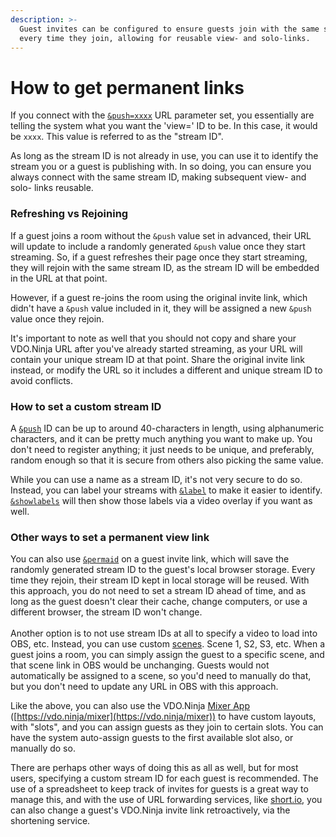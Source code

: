 ```yaml
---
description: >-
  Guest invites can be configured to ensure guests join with the same stream ID
  every time they join, allowing for reusable view- and solo-links.
---
```


# How to get permanent links

If you connect with the [`&push=xxxx`](../source-settings/push.md) URL parameter set, you essentially are telling the system what you want the 'view=' ID to be. In this case, it would be `xxxx`. This value is referred to as the "stream ID".

As long as the stream ID is not already in use, you can use it to identify the stream you or a guest is publishing with. In so doing, you can ensure you always connect with the same stream ID, making subsequent view- and solo- links reusable.

### Refreshing vs Rejoining

If a guest joins a room without the `&push` value set in advanced, their URL will update to include a randomly generated `&push` value once they start streaming. So, if a guest refreshes their page once they start streaming, they will rejoin with the same stream ID, as the stream ID will be embedded in the URL at that point.

However, if a guest re-joins the room using the original invite link, which didn't have a `&push` value included in it, they will be assigned a new `&push` value once they rejoin.

It's important to note as well that you should not copy and share your VDO.Ninja URL after you've already started streaming, as your URL will contain your unique stream ID at that point. Share the original invite link instead, or modify the URL so it includes a different and unique stream ID to avoid conflicts.

### How to set a custom stream ID

A [`&push`](../source-settings/push.md) ID can be up to around 40-characters in length, using alphanumeric characters, and it can be pretty much anything you want to make up. You don't need to register anything; it just needs to be unique, and preferably, random enough so that it is secure from others also picking the same value.

While you can use a name as a stream ID, it's not very secure to do so. Instead, you can label your streams with [`&label`](../general-settings/label.md) to make it easier to identify. [`&showlabels`](../advanced-settings/design-parameters/showlabels.md) will then show those labels via a video overlay if you want as well.

### Other ways to set a permanent view link

You can also use [`&permaid`](../advanced-settings/setup-parameters/and-permaid.md) on a guest invite link, which will save the randomly generated stream ID to the guest's local browser storage. Every time they rejoin, their stream ID kept in local storage will be reused. With this approach, you do not need to set a stream ID ahead of time, and as long as the guest doesn't clear their cache, change computers, or use a different browser, the stream ID won't change.\
\
Another option is to not use stream IDs at all to specify a video to load into OBS, etc. Instead, you can use custom [scenes](../advanced-settings/view-parameters/scene.md). Scene 1, S2, S3, etc. When a guest joins a room, you can simply assign the guest to a specific scene, and that scene link in OBS would be unchanging. Guests would not automatically be assigned to a scene, so you'd need to manually do that, but you don't need to update any URL in OBS with this approach.

Like the above, you can also use the VDO.Ninja [Mixer App](../steves-helper-apps/mixer-app.md) ([https://vdo.ninja/mixer](https://vdo.ninja/mixer)) to have custom layouts, with "slots", and you can assign guests as they join to certain slots. You can have the system auto-assign guests to the first available slot also, or manually do so.

There are perhaps other ways of doing this as all as well, but for most users, specifying a custom stream ID for each guest is recommended. The use of a spreadsheet to keep track of invites for guests is a great way to manage this, and with the use of URL forwarding services, like [short.io](https://short.io/), you can also change a guest's VDO.Ninja invite link retroactively, via the shortening service.
